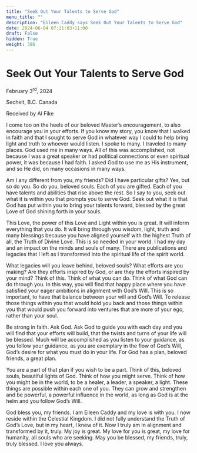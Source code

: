 ```yaml
---
title: "Seek Out Your Talents to Serve God"
menu_title: ""
description: "Eileen Caddy says Seek Out Your Talents to Serve God"
date: 2024-06-04 07:21:03+11:00
draft: False
hidden: True
weight: 386
---
```

# Seek Out Your Talents to Serve God 

February 3<sup>rd</sup>, 2024

Sechelt, B.C. Canada

Received by Al Fike 



I come too on the heels of our beloved Master’s encouragement, to also encourage you in your efforts. If you know my story, you know that I walked in faith and that I sought to serve God in whatever way I could to help bring light and truth to whoever would listen. I spoke to many. I traveled to many places. God used me in many ways. All of this was accomplished, not because I was a great speaker or had political connections or even spiritual power, it was because I had faith. I asked God to use me as His instrument, and so He did, on many occasions in many ways.

Am I any different from you, my friends? Did I have particular gifts? Yes, but so do you. So do you, beloved souls. Each of you are gifted. Each of you have talents and abilities that rise above the rest. So I say to you, seek out what it is within you that prompts you to serve God. Seek out what it is that God has put within you to bring your talents forward, blessed by the great Love of God shining forth in your souls. 

This Love, the power of this Love and Light within you is great. It will inform everything that you do. It will bring through you wisdom, light, truth and many blessings because you have aligned yourself with the highest Truth of all, the Truth of Divine Love. This is so needed in your world. I had my day and an impact on the minds and souls of many. There are publications and legacies that I left as I transformed into the spiritual life of the spirit world. 

What legacies will you leave behind, beloved souls? What efforts are you making? Are they efforts inspired by God, or are they the efforts inspired by your mind? Think of this. Think of what you can do. Think of what God can do through you. In this way, you will find that happy place where you have satisfied your eager ambitions in alignment with God’s Will. This is so important, to have that balance between your will and God’s Will. To release those things within you that would hold you back and those things within you that would push you forward into ventures that are more of your ego, rather than your soul. 

Be strong in faith. Ask God. Ask God to guide you with each day and you will find that your efforts will build, that the twists and turns of your life will be blessed. Much will be accomplished as you listen to your guidance, as you follow your guidance, as you are exemplary in the flow of God’s Will, God’s desire for what you must do in your life. For God has a plan, beloved friends, a great plan.

You are a part of that plan if you wish to be a part. Think of this, beloved souls, beautiful lights of God. Think of how you might serve. Think of how you might be in the world, to be a healer, a leader, a speaker, a light. These things are possible within each one of you. They can grow and strengthen and be powerful, a powerful influence in the world, as long as God is at the helm and you follow God’s Will.

God bless you, my friends. I am Eileen Caddy and my love is with you. I now reside within the Celestial Kingdom. I did not fully understand the Truth of God’s Love, but in my heart, I knew of it. Now I truly am in alignment and transformed by it, truly. My joy is great. My love for you is great, my love for humanity, all souls who are seeking. May you be blessed, my friends, truly, truly blessed. I love you always.